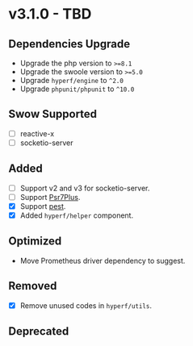 # v3.1.0 - TBD

## Dependencies Upgrade

- Upgrade the php version to `>=8.1`
- Upgrade the swoole version to `>=5.0`
- Upgrade `hyperf/engine` to `^2.0`
- Upgrade `phpunit/phpunit` to `^10.0`

## Swow Supported

- [ ] reactive-x
- [ ] socketio-server

## Added

- [ ] Support v2 and v3 for socketio-server.
- [ ] Support [Psr7Plus](https://github.com/swow/psr7-plus).
- [x] Support [pest](https://github.com/pestphp/pest).
- [x] Added `hyperf/helper` component.

## Optimized

- Move Prometheus driver dependency to suggest.

## Removed

- [x] Remove unused codes in `hyperf/utils`.

## Deprecated

